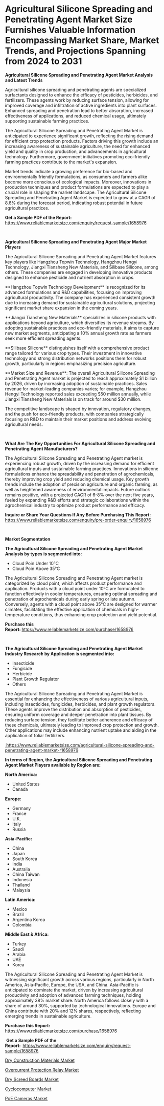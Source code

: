 <p><h1>Agricultural Silicone Spreading and Penetrating Agent Market Size Furnishes Valuable Information Encompassing Market Share, Market Trends, and Projections Spanning from 2024 to 2031</h1></p><p><strong>Agricultural Silicone Spreading and Penetrating Agent Market Analysis and Latest Trends</strong></p>
<p><p>Agricultural silicone spreading and penetrating agents are specialized surfactants designed to enhance the efficacy of pesticides, herbicides, and fertilizers. These agents work by reducing surface tension, allowing for improved coverage and infiltration of active ingredients into plant surfaces. Enhanced spreading and penetration lead to better absorption, increased effectiveness of applications, and reduced chemical usage, ultimately supporting sustainable farming practices.</p><p>The Agricultural Silicone Spreading and Penetrating Agent Market is anticipated to experience significant growth, reflecting the rising demand for efficient crop protection products. Factors driving this growth include an increasing awareness of sustainable agriculture, the need for enhanced yield and quality in crop production, and advancements in agricultural technology. Furthermore, government initiatives promoting eco-friendly farming practices contribute to the market's expansion.</p><p>Market trends indicate a growing preference for bio-based and environmentally friendly formulations, as consumers and farmers alike become more conscious of ecological impacts. Moreover, innovations in production techniques and product formulations are expected to play a crucial role in shaping the market landscape. The Agricultural Silicone Spreading and Penetrating Agent Market is expected to grow at a CAGR of 8.6% during the forecast period, indicating robust potential in future agricultural practices.</p></p>
<p><strong>Get a Sample PDF of the Report:&nbsp;</strong> <a href="https://www.reliablemarketsize.com/enquiry/request-sample/1658976?utm_campaign=1180&utm_medium=2&utm_source=Github&utm_content=ia&utm_term=28092024&utm_id=agricultural-silicone-spreading-and-penetrating-agent">https://www.reliablemarketsize.com/enquiry/request-sample/1658976</a></p>
<p>&nbsp;</p>
<p><strong>Agricultural Silicone Spreading and Penetrating Agent Major Market Players</strong></p>
<p><p>The Agricultural Silicone Spreading and Penetrating Agent Market features key players like Hangzhou Topwin Technology, Hangzhou Hengyi Technology, Jiangxi Tiansheng New Materials, and Silibase Silicone, among others. These companies are engaged in developing innovative products designed to enhance pesticide and nutrient absorption in crops.</p><p>**Hangzhou Topwin Technology Development** is recognized for its advanced formulations and R&D capabilities, focusing on improving agricultural productivity. The company has experienced consistent growth due to increasing demand for sustainable agricultural solutions, projecting significant market share expansion in the coming years.</p><p>**Jiangxi Tiansheng New Materials** specializes in silicone products with applications beyond agriculture, which diversifies its revenue streams. By adopting sustainable practices and eco-friendly materials, it aims to capture new market segments, anticipating a 10% annual growth rate as farmers seek more efficient spreading agents.</p><p>**Silibase Silicone** distinguishes itself with a comprehensive product range tailored for various crop types. Their investment in innovative technology and strong distribution networks positions them for robust growth, particularly in regions emphasizing precision agriculture.</p><p>**Market Size and Revenue**: The overall Agricultural Silicone Spreading and Penetrating Agent market is projected to reach approximately $1 billion by 2026, driven by increasing adoption of sustainable practices. Sales revenue for market-leading companies varies; for example, Hangzhou Hengyi Technology reported sales exceeding $50 million annually, while Jiangxi Tiansheng New Materials is on track for around $30 million.</p><p>The competitive landscape is shaped by innovation, regulatory changes, and the push for eco-friendly products, with companies strategically focusing on R&D to maintain their market positions and address evolving agricultural needs.</p></p>
<p>&nbsp;</p>
<p><strong>What Are The Key Opportunities For Agricultural Silicone Spreading and Penetrating Agent Manufacturers?</strong></p>
<p><p>The Agricultural Silicone Spreading and Penetrating Agent market is experiencing robust growth, driven by the increasing demand for efficient agricultural inputs and sustainable farming practices. Innovations in silicone formulations enhance the spreadability and penetration of agrochemicals, thereby improving crop yield and reducing chemical usage. Key growth trends include the adoption of precision agriculture and organic farming, as well as heightened awareness of environmental impacts. Future outlook remains positive, with a projected CAGR of 6-8% over the next five years, fueled by expanding R&D efforts and strategic collaborations within the agrochemical industry to optimize product performance and efficacy.</p></p>
<p><strong>Inquire or Share Your Questions If Any Before Purchasing This Report:</strong> <a href="https://www.reliablemarketsize.com/enquiry/pre-order-enquiry/1658976?utm_campaign=1180&utm_medium=2&utm_source=Github&utm_content=ia&utm_term=28092024&utm_id=agricultural-silicone-spreading-and-penetrating-agent">https://www.reliablemarketsize.com/enquiry/pre-order-enquiry/1658976</a></p>
<p>&nbsp;</p>
<p><strong>Market Segmentation</strong></p>
<p><strong>The Agricultural Silicone Spreading and Penetrating Agent Market Analysis by types is segmented into:</strong></p>
<p><ul><li>Cloud Poin Under 10℃</li><li>Cloud Poin Above 35℃</li></ul></p>
<p><p>The Agricultural Silicone Spreading and Penetrating Agent market is categorized by cloud point, which affects product performance and application. Products with a cloud point under 10°C are formulated to function effectively in cooler temperatures, ensuring optimal spreading and penetration of agrochemicals during early spring or late autumn. Conversely, agents with a cloud point above 35°C are designed for warmer climates, facilitating the effective application of chemicals in high-temperature conditions, thus enhancing crop protection and yield potential.</p></p>
<p><strong>Purchase this Report:&nbsp;</strong><a href="https://www.reliablemarketsize.com/purchase/1658976?utm_campaign=1180&utm_medium=2&utm_source=Github&utm_content=ia&utm_term=28092024&utm_id=agricultural-silicone-spreading-and-penetrating-agent">https://www.reliablemarketsize.com/purchase/1658976</a></p>
<p>&nbsp;</p>
<p><strong>The Agricultural Silicone Spreading and Penetrating Agent Market Industry Research by Application is segmented into:</strong></p>
<p><ul><li>Insecticide</li><li>Fungicide</li><li>Herbicide</li><li>Plant Growth Regulator</li><li>Others</li></ul></p>
<p><p>The Agricultural Silicone Spreading and Penetrating Agent Market is essential for enhancing the effectiveness of various agricultural inputs, including insecticides, fungicides, herbicides, and plant growth regulators. These agents improve the distribution and absorption of pesticides, ensuring uniform coverage and deeper penetration into plant tissues. By reducing surface tension, they facilitate better adherence and efficacy of these chemicals, ultimately leading to improved crop protection and growth. Other applications may include enhancing nutrient uptake and aiding in the application of foliar fertilizers.</p></p>
<p><a href="https://www.reliablemarketsize.com/agricultural-silicone-spreading-and-penetrating-agent-market-r1658976?utm_campaign=1180&utm_medium=2&utm_source=Github&utm_content=ia&utm_term=28092024&utm_id=agricultural-silicone-spreading-and-penetrating-agent">&nbsp;https://www.reliablemarketsize.com/agricultural-silicone-spreading-and-penetrating-agent-market-r1658976</a></p>
<p><strong>In terms of Region, the Agricultural Silicone Spreading and Penetrating Agent Market Players available by Region are:</strong></p>
<p>
    <p> <strong> North America: </strong>
        <ul>
            <li>United States</li>
            <li>Canada</li>
        </ul>
        </p> 
    <p> <strong> Europe: </strong>
        <ul>
            <li>Germany</li>
            <li>France</li>
            <li>U.K.</li>
            <li>Italy</li>
            <li>Russia</li>
        </ul>
        </p> 
    <p> <strong> Asia-Pacific: </strong>
        <ul>
            <li>China</li>
            <li>Japan</li>
            <li>South Korea</li>
            <li>India</li>
            <li>Australia</li>
            <li>China Taiwan</li>
            <li>Indonesia</li>
            <li>Thailand</li>
            <li>Malaysia</li>
        </ul>
        </p> 
    <p> <strong> Latin America: </strong>
        <ul>
            <li>Mexico</li>
            <li>Brazil</li>
            <li>Argentina Korea</li>
            <li>Colombia</li>
        </ul>
        </p> 
    <p> <strong> Middle East & Africa: </strong>
        <ul>
            <li>Turkey</li>
            <li>Saudi</li>
            <li>Arabia</li>
            <li>UAE</li>
            <li>Korea</li>
        </ul>
    </p>
    </p>
<p><p>The Agricultural Silicone Spreading and Penetrating Agent Market is witnessing significant growth across various regions, particularly in North America, Asia-Pacific, Europe, the USA, and China. Asia-Pacific is anticipated to dominate the market, driven by increasing agricultural productivity and adoption of advanced farming techniques, holding approximately 38% market share. North America follows closely with a share of around 30%, supported by technological innovations. Europe and China contribute with 20% and 12% shares, respectively, reflecting emerging trends in sustainable agriculture.</p></p>
<p><strong>Purchase this Report: </strong><a href="https://www.reliablemarketsize.com/purchase/1658976?utm_campaign=1180&utm_medium=2&utm_source=Github&utm_content=ia&utm_term=28092024&utm_id=agricultural-silicone-spreading-and-penetrating-agent">https://www.reliablemarketsize.com/purchase/1658976</a></p>
<p>&nbsp;<strong>Get a Sample PDF of the Report:&nbsp;&nbsp;</strong><a href="https://www.reliablemarketsize.com/enquiry/request-sample/1658976?utm_campaign=1180&utm_medium=2&utm_source=Github&utm_content=ia&utm_term=28092024&utm_id=agricultural-silicone-spreading-and-penetrating-agent">https://www.reliablemarketsize.com/enquiry/request-sample/1658976</a></p>
<p><strong></strong></p>
<p><p><a href="https://issuu.com/reportprime-2/docs/dry-construction-materials-market-s_775d3b2bfd2f78?utm_campaign=1180&utm_medium=2&utm_source=Github&utm_content=ia&utm_term=28092024&utm_id=agricultural-silicone-spreading-and-penetrating-agent">Dry Construction Materials Market</a></p><p><a href="https://www.linkedin.com/pulse/overcurrent-protection-relay-market-global-regional-analysis-ttgxc?trackingId=6y96JIXMTHKq49rXG16r9w%3D%3D&utm_campaign=1180&utm_medium=2&utm_source=Github&utm_content=ia&utm_term=28092024&utm_id=agricultural-silicone-spreading-and-penetrating-agent">Overcurrent Protection Relay Market</a></p><p><a href="https://issuu.com/reportprime-2/docs/dry-screed-boards-market-size-2030._67e4f5d860b1bb?utm_campaign=1180&utm_medium=2&utm_source=Github&utm_content=ia&utm_term=28092024&utm_id=agricultural-silicone-spreading-and-penetrating-agent">Dry Screed Boards Market</a></p><p><a href="https://www.linkedin.com/pulse/cyclocomputer-market-share-size-trends-industry-analysis-1gqwc?trackingId=8JH3URW2Q3qdYYHD5KaPfA%3D%3D&utm_campaign=1180&utm_medium=2&utm_source=Github&utm_content=ia&utm_term=28092024&utm_id=agricultural-silicone-spreading-and-penetrating-agent">Cyclocomputer Market</a></p><p><a href="https://www.linkedin.com/pulse/poe-cameras-market-size-type-bullet-typedome-typeptz-itf4c?trackingId=NOk8H3lRRlSDmZBMKDXYew%3D%3D&utm_campaign=1180&utm_medium=2&utm_source=Github&utm_content=ia&utm_term=28092024&utm_id=agricultural-silicone-spreading-and-penetrating-agent">PoE Cameras Market</a></p></p>